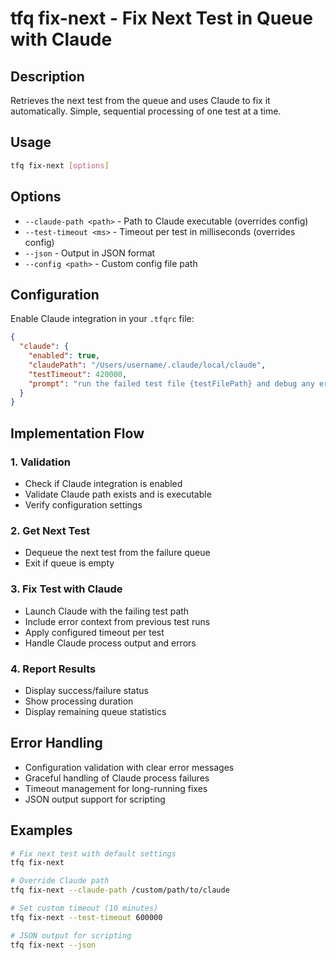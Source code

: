 # tfq fix-next - Fix Next Test in Queue with Claude

## Description
Retrieves the next test from the queue and uses Claude to fix it automatically. Simple, sequential processing of one test at a time.

## Usage
```bash
tfq fix-next [options]
```

## Options
- `--claude-path <path>` - Path to Claude executable (overrides config)
- `--test-timeout <ms>` - Timeout per test in milliseconds (overrides config)
- `--json` - Output in JSON format
- `--config <path>` - Custom config file path

## Configuration
Enable Claude integration in your `.tfqrc` file:
```json
{
  "claude": {
    "enabled": true,
    "claudePath": "/Users/username/.claude/local/claude",
    "testTimeout": 420000,
    "prompt": "run the failed test file {testFilePath} and debug any errors you encounter one at a time"
  }
}
```

## Implementation Flow

### 1. Validation
- Check if Claude integration is enabled
- Validate Claude path exists and is executable
- Verify configuration settings

### 2. Get Next Test
- Dequeue the next test from the failure queue
- Exit if queue is empty

### 3. Fix Test with Claude
- Launch Claude with the failing test path
- Include error context from previous test runs
- Apply configured timeout per test
- Handle Claude process output and errors

### 4. Report Results
- Display success/failure status
- Show processing duration
- Display remaining queue statistics

## Error Handling
- Configuration validation with clear error messages
- Graceful handling of Claude process failures
- Timeout management for long-running fixes
- JSON output support for scripting

## Examples
```bash
# Fix next test with default settings
tfq fix-next

# Override Claude path
tfq fix-next --claude-path /custom/path/to/claude

# Set custom timeout (10 minutes)
tfq fix-next --test-timeout 600000

# JSON output for scripting
tfq fix-next --json
```